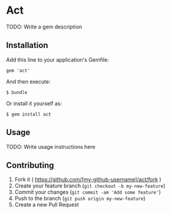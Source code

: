 # Act

TODO: Write a gem description

## Installation

Add this line to your application's Gemfile:

    gem 'act'

And then execute:

    $ bundle

Or install it yourself as:

    $ gem install act

## Usage

TODO: Write usage instructions here

## Contributing

1. Fork it ( https://github.com/[my-github-username]/act/fork )
2. Create your feature branch (`git checkout -b my-new-feature`)
3. Commit your changes (`git commit -am 'Add some feature'`)
4. Push to the branch (`git push origin my-new-feature`)
5. Create a new Pull Request
